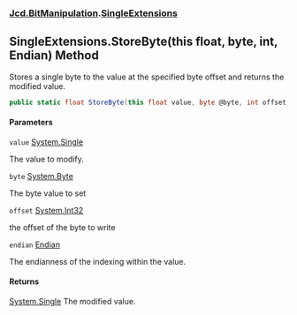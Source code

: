 ### [Jcd.BitManipulation](Jcd.BitManipulation.md 'Jcd.BitManipulation').[SingleExtensions](Jcd.BitManipulation.SingleExtensions.md 'Jcd.BitManipulation.SingleExtensions')

## SingleExtensions.StoreByte(this float, byte, int, Endian) Method

Stores a single byte to the value at the specified byte offset and returns the modified value.

```csharp
public static float StoreByte(this float value, byte @byte, int offset, Jcd.BitManipulation.Endian endian=Jcd.BitManipulation.Endian.Little);
```

#### Parameters

<a name='Jcd.BitManipulation.SingleExtensions.StoreByte(thisfloat,byte,int,Jcd.BitManipulation.Endian).value'></a>

`value` [System.Single](https://docs.microsoft.com/en-us/dotnet/api/System.Single 'System.Single')

The value to modify.

<a name='Jcd.BitManipulation.SingleExtensions.StoreByte(thisfloat,byte,int,Jcd.BitManipulation.Endian).byte'></a>

`byte` [System.Byte](https://docs.microsoft.com/en-us/dotnet/api/System.Byte 'System.Byte')

The byte value to set

<a name='Jcd.BitManipulation.SingleExtensions.StoreByte(thisfloat,byte,int,Jcd.BitManipulation.Endian).offset'></a>

`offset` [System.Int32](https://docs.microsoft.com/en-us/dotnet/api/System.Int32 'System.Int32')

the offset of the byte to write

<a name='Jcd.BitManipulation.SingleExtensions.StoreByte(thisfloat,byte,int,Jcd.BitManipulation.Endian).endian'></a>

`endian` [Endian](Jcd.BitManipulation.Endian.md 'Jcd.BitManipulation.Endian')

The endianness of the indexing within the value.

#### Returns

[System.Single](https://docs.microsoft.com/en-us/dotnet/api/System.Single 'System.Single')
The modified value.